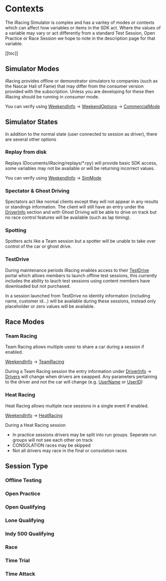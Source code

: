 # Contexts

The iRacing Simulator is complex and has a varitey of modes or contexts which can affect how variables or items in the SDK act. Where the values of a variable may vary or act differently from a standard Test Session, Open Practice or Race Session we hope to note in the description page for that variable.

[[toc]]

## Simulator Modes

iRacing provides offline or demonstrator simulators to companies (such as the Nascar Hall of Fame) that may differ from the consumer version provided with the subscription. Unless you are developing for these then iRacing should be running in *consumer* mode.

You can verify using [WeekendInfo](/yaml/weekendinfo.md) -> [WeekendOptions](/yaml/weekendinfo.md#weekendoption) -> [CommercialMode](/yaml/weekendinfo.md#commercialmode)

## Simulator States

In addition to the normal state (user connected to session as driver), there are several other options

### Replay from disk

Replays (Documents/iRacing/replays/*.rpy) will provide basic SDK access, some variables may not be available or will be returning incorrect values.

You can verify using [WeekendInfo](/yaml/weekendinfo.md) -> [SimMode](/yaml/weekendinfo.md#simmode)

### Spectator & Ghost Driving

Spectators act like normal clients except they will not appear in any results or standings information. The client will still have an entry under the [DriverInfo](/yaml/driverinfo.md) section and with Ghost Driving will be able to drive on track but no race control features will be available (such as lap timing).

### Spotting

Spotters acts like a Team session but a spotter will be unable to take over control of the car or ghost drive.

### TestDrive

During maintenance periods iRacing enables access to their [TestDrive](https://testdrive.iracing.com/) portal which allows members to launch offline test sessions, this currently includes the ability to lauch test sessions using content members have downloaded but not purchased.

In a session launched from TestDrive no identity information (including name, customer id...) will be available during these sessions, instead only placeholder or zero values will be available.

## Race Modes

### Team Racing

Team Racing allows multiple usesr to share a car during a session if enabled.

[WeekendInfo](/yaml/weekendinfo.md) -> [TeamRacing](/yaml/weekendinfo.md#teamracing)

During a Team Racing session the entry information under [DriverInfo](/yaml/driverinfo.md) -> [Drivers](/yaml/driverinfo.md#Drivers) will change when drivers are swapped. Any parameters pertaining to the driver and not the car will change (e.g. [UserName](/yaml/driverinfo.md#UserName) or [UserID](/yaml/driverinfo.md#UserID))

### Heat Racing

Heat Racing allows multiple race sessions in a single event if enabled.

[WeekendInfo](/yaml/weekendinfo.md) -> [HeatRacing](/yaml/weekendinfo.md#heatracing)

During a Heat Racing session

* In practice sessions drivers may be split into run groups. Seperate run groups will not see each other on track
* CONSOLATION races may be skipped
* Not all drivers may race in the final or consolation races

## Session Type

### Offline Testing

### Open Practice

### Open Qualifying

### Lone Qualifying

### Indy 500 Qualifying

### Race

### Time Trial

### Time Attack
